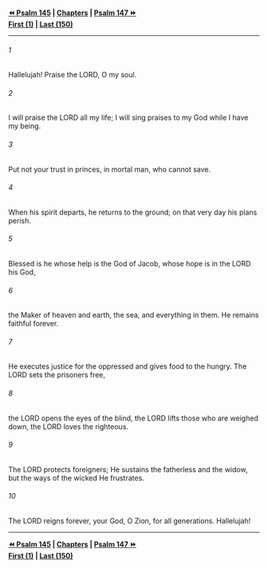   
**[⏪ Psalm 145](./Psalm%20145.md) | [Chapters](./_index.md) | [Psalm 147 ⏩](./Psalm%20147.md)**  
**[First (1)](./Psalm%201.md) | [Last (150)](./Psalm%20150.md)**  
  
---  
  
###### 1  
Hallelujah! Praise the LORD, O my soul.  
  
###### 2  
I will praise the LORD all my life; I will sing praises to my God while I have my being.  
  
###### 3  
Put not your trust in princes, in mortal man, who cannot save.  
  
###### 4  
When his spirit departs, he returns to the ground; on that very day his plans perish.  
  
###### 5  
Blessed is he whose help is the God of Jacob, whose hope is in the LORD his God,  
  
###### 6  
the Maker of heaven and earth, the sea, and everything in them. He remains faithful forever.  
  
###### 7  
He executes justice for the oppressed and gives food to the hungry. The LORD sets the prisoners free,  
  
###### 8  
the LORD opens the eyes of the blind, the LORD lifts those who are weighed down, the LORD loves the righteous.  
  
###### 9  
The LORD protects foreigners; He sustains the fatherless and the widow, but the ways of the wicked He frustrates.  
  
###### 10  
The LORD reigns forever, your God, O Zion, for all generations. Hallelujah!  
  
  
---  
  
**[⏪ Psalm 145](./Psalm%20145.md) | [Chapters](./_index.md) | [Psalm 147 ⏩](./Psalm%20147.md)**  
**[First (1)](./Psalm%201.md) | [Last (150)](./Psalm%20150.md)**  
  
